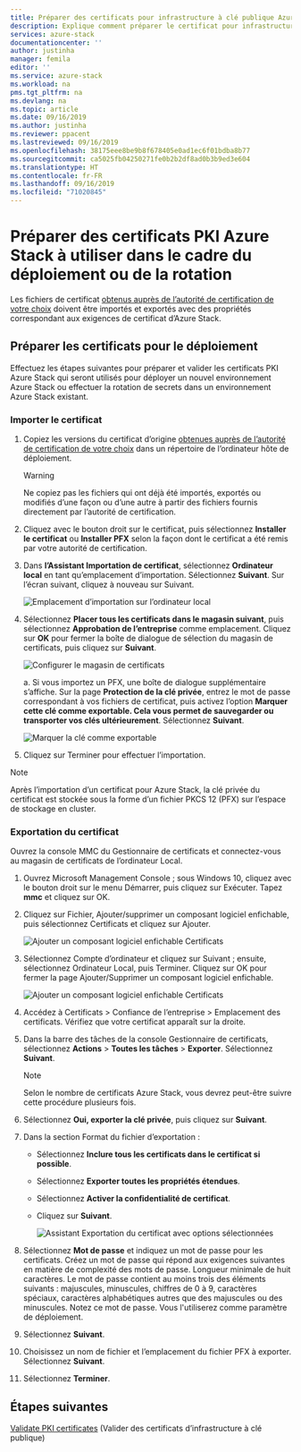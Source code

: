 ```yaml
---
title: Préparer des certificats pour infrastructure à clé publique Azure Stack pour le déploiement de systèmes intégrés ou la rotation de secrets Azure Stack | Microsoft Docs
description: Explique comment préparer le certificat pour infrastructure à clé publique Azure Stack pour des systèmes intégrés Azure Stack.
services: azure-stack
documentationcenter: ''
author: justinha
manager: femila
editor: ''
ms.service: azure-stack
ms.workload: na
pms.tgt_pltfrm: na
ms.devlang: na
ms.topic: article
ms.date: 09/16/2019
ms.author: justinha
ms.reviewer: ppacent
ms.lastreviewed: 09/16/2019
ms.openlocfilehash: 38175eee8be9b8f678405e0ad1ec6f01bdba8b77
ms.sourcegitcommit: ca5025fb04250271fe0b2b2df8ad0b3b9ed3e604
ms.translationtype: HT
ms.contentlocale: fr-FR
ms.lasthandoff: 09/16/2019
ms.locfileid: "71020845"
---
```

# <a name="prepare-azure-stack-pki-certificates-for-use-in-deployment-or-rotation"></a>Préparer des certificats PKI Azure Stack à utiliser dans le cadre du déploiement ou de la rotation

Les fichiers de certificat [obtenus auprès de l’autorité de certification de votre choix](azure-stack-get-pki-certs.md) doivent être importés et exportés avec des propriétés correspondant aux exigences de certificat d’Azure Stack.

## <a name="prepare-certificates-for-deployment"></a>Préparer les certificats pour le déploiement

Effectuez les étapes suivantes pour préparer et valider les certificats PKI Azure Stack qui seront utilisés pour déployer un nouvel environnement Azure Stack ou effectuer la rotation de secrets dans un environnement Azure Stack existant. 


### <a name="import-the-certificate"></a>Importer le certificat

1. Copiez les versions du certificat d’origine [obtenues auprès de l’autorité de certification de votre choix](azure-stack-get-pki-certs.md) dans un répertoire de l’ordinateur hôte de déploiement. 
   > [!WARNING]
   > Ne copiez pas les fichiers qui ont déjà été importés, exportés ou modifiés d’une façon ou d’une autre à partir des fichiers fournis directement par l’autorité de certification.

1. Cliquez avec le bouton droit sur le certificat, puis sélectionnez **Installer le certificat** ou **Installer PFX** selon la façon dont le certificat a été remis par votre autorité de certification.

1. Dans **l’Assistant Importation de certificat**, sélectionnez **Ordinateur local** en tant qu’emplacement d’importation. Sélectionnez **Suivant**. Sur l’écran suivant, cliquez à nouveau sur Suivant.

    ![Emplacement d’importation sur l’ordinateur local](./media/prepare-pki-certs/1.png)

1. Sélectionnez **Placer tous les certificats dans le magasin suivant**, puis sélectionnez **Approbation de l’entreprise** comme emplacement. Cliquez sur **OK** pour fermer la boîte de dialogue de sélection du magasin de certificats, puis cliquez sur **Suivant**.

   ![Configurer le magasin de certificats](./media/prepare-pki-certs/3.png)

   a. Si vous importez un PFX, une boîte de dialogue supplémentaire s’affiche. Sur la page **Protection de la clé privée**, entrez le mot de passe correspondant à vos fichiers de certificat, puis activez l’option **Marquer cette clé comme exportable. Cela vous permet de sauvegarder ou transporter vos clés ultérieurement**. Sélectionnez **Suivant**.

   ![Marquer la clé comme exportable](./media/prepare-pki-certs/2.png)

1. Cliquez sur Terminer pour effectuer l’importation.

> [!NOTE]
> Après l’importation d’un certificat pour Azure Stack, la clé privée du certificat est stockée sous la forme d’un fichier PKCS 12 (PFX) sur l’espace de stockage en cluster.

### <a name="export-the-certificate"></a>Exportation du certificat

Ouvrez la console MMC du Gestionnaire de certificats et connectez-vous au magasin de certificats de l’ordinateur Local.

1. Ouvrez Microsoft Management Console ; sous Windows 10, cliquez avec le bouton droit sur le menu Démarrer, puis cliquez sur Exécuter. Tapez **mmc** et cliquez sur OK.

1. Cliquez sur Fichier, Ajouter/supprimer un composant logiciel enfichable, puis sélectionnez Certificats et cliquez sur Ajouter.

    ![Ajouter un composant logiciel enfichable Certificats](./media/prepare-pki-certs/mmc-2.png)
 
1. Sélectionnez Compte d’ordinateur et cliquez sur Suivant ; ensuite, sélectionnez Ordinateur Local, puis Terminer. Cliquez sur OK pour fermer la page Ajouter/Supprimer un composant logiciel enfichable.

    ![Ajouter un composant logiciel enfichable Certificats](./media/prepare-pki-certs/mmc-3.png)

1. Accédez à Certificats > Confiance de l’entreprise > Emplacement des certificats. Vérifiez que votre certificat apparaît sur la droite.

1. Dans la barre des tâches de la console Gestionnaire de certificats, sélectionnez **Actions** > **Toutes les tâches** > **Exporter**. Sélectionnez **Suivant**.

   > [!NOTE]
   > Selon le nombre de certificats Azure Stack, vous devrez peut-être suivre cette procédure plusieurs fois.

1. Sélectionnez **Oui, exporter la clé privée**, puis cliquez sur **Suivant**.

1. Dans la section Format du fichier d’exportation :
    
   - Sélectionnez **Inclure tous les certificats dans le certificat si possible**.  
   - Sélectionnez **Exporter toutes les propriétés étendues**.  
   - Sélectionnez **Activer la confidentialité de certificat**.  
   - Cliquez sur **Suivant**.  
    
     ![Assistant Exportation du certificat avec options sélectionnées](./media/prepare-pki-certs/azure-stack-save-cert.png)

1. Sélectionnez **Mot de passe** et indiquez un mot de passe pour les certificats. Créez un mot de passe qui répond aux exigences suivantes en matière de complexité des mots de passe. Longueur minimale de huit caractères. Le mot de passe contient au moins trois des éléments suivants : majuscules, minuscules, chiffres de 0 à 9, caractères spéciaux, caractères alphabétiques autres que des majuscules ou des minuscules. Notez ce mot de passe. Vous l'utiliserez comme paramètre de déploiement.

1. Sélectionnez **Suivant**.

1. Choisissez un nom de fichier et l’emplacement du fichier PFX à exporter. Sélectionnez **Suivant**.

1. Sélectionnez **Terminer**.

## <a name="next-steps"></a>Étapes suivantes

[Validate PKI certificates](azure-stack-validate-pki-certs.md) (Valider des certificats d’infrastructure à clé publique)